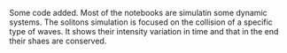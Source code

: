 Some code added.
Most of the notebooks are simulatin some dynamic systems.
The solitons simulation is focused on the collision of a specific type of waves. It shows their intensity variation in time and
that in the end their shaes are conserved.

